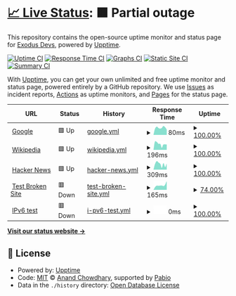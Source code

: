 # [📈 Live Status](https://ExodusDevs.github.io/exodus): <!--live status--> **🟧 Partial outage**

This repository contains the open-source uptime monitor and status page for [Exodus Devs](https://discord.com/invite/9NyEwxjd7w), powered by [Upptime](https://github.com/upptime/upptime).

[![Uptime CI](https://github.com/ExodusDevs/exodus/workflows/Uptime%20CI/badge.svg)](https://github.com/ExodusDevs/exodus/actions?query=workflow%3A%22Uptime+CI%22)
[![Response Time CI](https://github.com/ExodusDevs/exodus/workflows/Response%20Time%20CI/badge.svg)](https://github.com/ExodusDevs/exodus/actions?query=workflow%3A%22Response+Time+CI%22)
[![Graphs CI](https://github.com/ExodusDevs/exodus/workflows/Graphs%20CI/badge.svg)](https://github.com/ExodusDevs/exodus/actions?query=workflow%3A%22Graphs+CI%22)
[![Static Site CI](https://github.com/ExodusDevs/exodus/workflows/Static%20Site%20CI/badge.svg)](https://github.com/ExodusDevs/exodus/actions?query=workflow%3A%22Static+Site+CI%22)
[![Summary CI](https://github.com/ExodusDevs/exodus/workflows/Summary%20CI/badge.svg)](https://github.com/ExodusDevs/exodus/actions?query=workflow%3A%22Summary+CI%22)

With [Upptime](https://upptime.js.org), you can get your own unlimited and free uptime monitor and status page, powered entirely by a GitHub repository. We use [Issues](https://github.com/ExodusDevs/exodus/issues) as incident reports, [Actions](https://github.com/ExodusDevs/exodus/actions) as uptime monitors, and [Pages](https://ExodusDevs.github.io/exodus) for the status page.

<!--start: status pages-->
<!-- This summary is generated by Upptime (https://github.com/upptime/upptime) -->
<!-- Do not edit this manually, your changes will be overwritten -->
<!-- prettier-ignore -->
| URL | Status | History | Response Time | Uptime |
| --- | ------ | ------- | ------------- | ------ |
| <img alt="" src="https://icons.duckduckgo.com/ip3/www.google.com.ico" height="13"> [Google](https://www.google.com) | 🟩 Up | [google.yml](https://github.com/ExodusDevs/status/commits/HEAD/history/google.yml) | <details><summary><img alt="Response time graph" src="./graphs/google/response-time-week.png" height="20"> 80ms</summary><br><a href="https://ExodusDevs.github.io/status/history/google"><img alt="Response time 82" src="https://img.shields.io/endpoint?url=https%3A%2F%2Fraw.githubusercontent.com%2FExodusDevs%2Fstatus%2FHEAD%2Fapi%2Fgoogle%2Fresponse-time.json"></a><br><a href="https://ExodusDevs.github.io/status/history/google"><img alt="24-hour response time 59" src="https://img.shields.io/endpoint?url=https%3A%2F%2Fraw.githubusercontent.com%2FExodusDevs%2Fstatus%2FHEAD%2Fapi%2Fgoogle%2Fresponse-time-day.json"></a><br><a href="https://ExodusDevs.github.io/status/history/google"><img alt="7-day response time 80" src="https://img.shields.io/endpoint?url=https%3A%2F%2Fraw.githubusercontent.com%2FExodusDevs%2Fstatus%2FHEAD%2Fapi%2Fgoogle%2Fresponse-time-week.json"></a><br><a href="https://ExodusDevs.github.io/status/history/google"><img alt="30-day response time 82" src="https://img.shields.io/endpoint?url=https%3A%2F%2Fraw.githubusercontent.com%2FExodusDevs%2Fstatus%2FHEAD%2Fapi%2Fgoogle%2Fresponse-time-month.json"></a><br><a href="https://ExodusDevs.github.io/status/history/google"><img alt="1-year response time 82" src="https://img.shields.io/endpoint?url=https%3A%2F%2Fraw.githubusercontent.com%2FExodusDevs%2Fstatus%2FHEAD%2Fapi%2Fgoogle%2Fresponse-time-year.json"></a></details> | <details><summary><a href="https://ExodusDevs.github.io/status/history/google">100.00%</a></summary><a href="https://ExodusDevs.github.io/status/history/google"><img alt="All-time uptime 100.00%" src="https://img.shields.io/endpoint?url=https%3A%2F%2Fraw.githubusercontent.com%2FExodusDevs%2Fstatus%2FHEAD%2Fapi%2Fgoogle%2Fuptime.json"></a><br><a href="https://ExodusDevs.github.io/status/history/google"><img alt="24-hour uptime 100.00%" src="https://img.shields.io/endpoint?url=https%3A%2F%2Fraw.githubusercontent.com%2FExodusDevs%2Fstatus%2FHEAD%2Fapi%2Fgoogle%2Fuptime-day.json"></a><br><a href="https://ExodusDevs.github.io/status/history/google"><img alt="7-day uptime 100.00%" src="https://img.shields.io/endpoint?url=https%3A%2F%2Fraw.githubusercontent.com%2FExodusDevs%2Fstatus%2FHEAD%2Fapi%2Fgoogle%2Fuptime-week.json"></a><br><a href="https://ExodusDevs.github.io/status/history/google"><img alt="30-day uptime 100.00%" src="https://img.shields.io/endpoint?url=https%3A%2F%2Fraw.githubusercontent.com%2FExodusDevs%2Fstatus%2FHEAD%2Fapi%2Fgoogle%2Fuptime-month.json"></a><br><a href="https://ExodusDevs.github.io/status/history/google"><img alt="1-year uptime 100.00%" src="https://img.shields.io/endpoint?url=https%3A%2F%2Fraw.githubusercontent.com%2FExodusDevs%2Fstatus%2FHEAD%2Fapi%2Fgoogle%2Fuptime-year.json"></a></details>
| <img alt="" src="https://icons.duckduckgo.com/ip3/en.wikipedia.org.ico" height="13"> [Wikipedia](https://en.wikipedia.org) | 🟩 Up | [wikipedia.yml](https://github.com/ExodusDevs/status/commits/HEAD/history/wikipedia.yml) | <details><summary><img alt="Response time graph" src="./graphs/wikipedia/response-time-week.png" height="20"> 196ms</summary><br><a href="https://ExodusDevs.github.io/status/history/wikipedia"><img alt="Response time 195" src="https://img.shields.io/endpoint?url=https%3A%2F%2Fraw.githubusercontent.com%2FExodusDevs%2Fstatus%2FHEAD%2Fapi%2Fwikipedia%2Fresponse-time.json"></a><br><a href="https://ExodusDevs.github.io/status/history/wikipedia"><img alt="24-hour response time 179" src="https://img.shields.io/endpoint?url=https%3A%2F%2Fraw.githubusercontent.com%2FExodusDevs%2Fstatus%2FHEAD%2Fapi%2Fwikipedia%2Fresponse-time-day.json"></a><br><a href="https://ExodusDevs.github.io/status/history/wikipedia"><img alt="7-day response time 196" src="https://img.shields.io/endpoint?url=https%3A%2F%2Fraw.githubusercontent.com%2FExodusDevs%2Fstatus%2FHEAD%2Fapi%2Fwikipedia%2Fresponse-time-week.json"></a><br><a href="https://ExodusDevs.github.io/status/history/wikipedia"><img alt="30-day response time 195" src="https://img.shields.io/endpoint?url=https%3A%2F%2Fraw.githubusercontent.com%2FExodusDevs%2Fstatus%2FHEAD%2Fapi%2Fwikipedia%2Fresponse-time-month.json"></a><br><a href="https://ExodusDevs.github.io/status/history/wikipedia"><img alt="1-year response time 195" src="https://img.shields.io/endpoint?url=https%3A%2F%2Fraw.githubusercontent.com%2FExodusDevs%2Fstatus%2FHEAD%2Fapi%2Fwikipedia%2Fresponse-time-year.json"></a></details> | <details><summary><a href="https://ExodusDevs.github.io/status/history/wikipedia">100.00%</a></summary><a href="https://ExodusDevs.github.io/status/history/wikipedia"><img alt="All-time uptime 100.00%" src="https://img.shields.io/endpoint?url=https%3A%2F%2Fraw.githubusercontent.com%2FExodusDevs%2Fstatus%2FHEAD%2Fapi%2Fwikipedia%2Fuptime.json"></a><br><a href="https://ExodusDevs.github.io/status/history/wikipedia"><img alt="24-hour uptime 100.00%" src="https://img.shields.io/endpoint?url=https%3A%2F%2Fraw.githubusercontent.com%2FExodusDevs%2Fstatus%2FHEAD%2Fapi%2Fwikipedia%2Fuptime-day.json"></a><br><a href="https://ExodusDevs.github.io/status/history/wikipedia"><img alt="7-day uptime 100.00%" src="https://img.shields.io/endpoint?url=https%3A%2F%2Fraw.githubusercontent.com%2FExodusDevs%2Fstatus%2FHEAD%2Fapi%2Fwikipedia%2Fuptime-week.json"></a><br><a href="https://ExodusDevs.github.io/status/history/wikipedia"><img alt="30-day uptime 100.00%" src="https://img.shields.io/endpoint?url=https%3A%2F%2Fraw.githubusercontent.com%2FExodusDevs%2Fstatus%2FHEAD%2Fapi%2Fwikipedia%2Fuptime-month.json"></a><br><a href="https://ExodusDevs.github.io/status/history/wikipedia"><img alt="1-year uptime 100.00%" src="https://img.shields.io/endpoint?url=https%3A%2F%2Fraw.githubusercontent.com%2FExodusDevs%2Fstatus%2FHEAD%2Fapi%2Fwikipedia%2Fuptime-year.json"></a></details>
| <img alt="" src="https://icons.duckduckgo.com/ip3/news.ycombinator.com.ico" height="13"> [Hacker News](https://news.ycombinator.com) | 🟩 Up | [hacker-news.yml](https://github.com/ExodusDevs/status/commits/HEAD/history/hacker-news.yml) | <details><summary><img alt="Response time graph" src="./graphs/hacker-news/response-time-week.png" height="20"> 309ms</summary><br><a href="https://ExodusDevs.github.io/status/history/hacker-news"><img alt="Response time 304" src="https://img.shields.io/endpoint?url=https%3A%2F%2Fraw.githubusercontent.com%2FExodusDevs%2Fstatus%2FHEAD%2Fapi%2Fhacker-news%2Fresponse-time.json"></a><br><a href="https://ExodusDevs.github.io/status/history/hacker-news"><img alt="24-hour response time 331" src="https://img.shields.io/endpoint?url=https%3A%2F%2Fraw.githubusercontent.com%2FExodusDevs%2Fstatus%2FHEAD%2Fapi%2Fhacker-news%2Fresponse-time-day.json"></a><br><a href="https://ExodusDevs.github.io/status/history/hacker-news"><img alt="7-day response time 309" src="https://img.shields.io/endpoint?url=https%3A%2F%2Fraw.githubusercontent.com%2FExodusDevs%2Fstatus%2FHEAD%2Fapi%2Fhacker-news%2Fresponse-time-week.json"></a><br><a href="https://ExodusDevs.github.io/status/history/hacker-news"><img alt="30-day response time 304" src="https://img.shields.io/endpoint?url=https%3A%2F%2Fraw.githubusercontent.com%2FExodusDevs%2Fstatus%2FHEAD%2Fapi%2Fhacker-news%2Fresponse-time-month.json"></a><br><a href="https://ExodusDevs.github.io/status/history/hacker-news"><img alt="1-year response time 304" src="https://img.shields.io/endpoint?url=https%3A%2F%2Fraw.githubusercontent.com%2FExodusDevs%2Fstatus%2FHEAD%2Fapi%2Fhacker-news%2Fresponse-time-year.json"></a></details> | <details><summary><a href="https://ExodusDevs.github.io/status/history/hacker-news">100.00%</a></summary><a href="https://ExodusDevs.github.io/status/history/hacker-news"><img alt="All-time uptime 100.00%" src="https://img.shields.io/endpoint?url=https%3A%2F%2Fraw.githubusercontent.com%2FExodusDevs%2Fstatus%2FHEAD%2Fapi%2Fhacker-news%2Fuptime.json"></a><br><a href="https://ExodusDevs.github.io/status/history/hacker-news"><img alt="24-hour uptime 100.00%" src="https://img.shields.io/endpoint?url=https%3A%2F%2Fraw.githubusercontent.com%2FExodusDevs%2Fstatus%2FHEAD%2Fapi%2Fhacker-news%2Fuptime-day.json"></a><br><a href="https://ExodusDevs.github.io/status/history/hacker-news"><img alt="7-day uptime 100.00%" src="https://img.shields.io/endpoint?url=https%3A%2F%2Fraw.githubusercontent.com%2FExodusDevs%2Fstatus%2FHEAD%2Fapi%2Fhacker-news%2Fuptime-week.json"></a><br><a href="https://ExodusDevs.github.io/status/history/hacker-news"><img alt="30-day uptime 100.00%" src="https://img.shields.io/endpoint?url=https%3A%2F%2Fraw.githubusercontent.com%2FExodusDevs%2Fstatus%2FHEAD%2Fapi%2Fhacker-news%2Fuptime-month.json"></a><br><a href="https://ExodusDevs.github.io/status/history/hacker-news"><img alt="1-year uptime 100.00%" src="https://img.shields.io/endpoint?url=https%3A%2F%2Fraw.githubusercontent.com%2FExodusDevs%2Fstatus%2FHEAD%2Fapi%2Fhacker-news%2Fuptime-year.json"></a></details>
| <img alt="" src="https://icons.duckduckgo.com/ip3/62.72.0.225.ico" height="13"> [Test Broken Site](http://62.72.0.225) | 🟥 Down | [test-broken-site.yml](https://github.com/ExodusDevs/status/commits/HEAD/history/test-broken-site.yml) | <details><summary><img alt="Response time graph" src="./graphs/test-broken-site/response-time-week.png" height="20"> 165ms</summary><br><a href="https://ExodusDevs.github.io/status/history/test-broken-site"><img alt="Response time 165" src="https://img.shields.io/endpoint?url=https%3A%2F%2Fraw.githubusercontent.com%2FExodusDevs%2Fstatus%2FHEAD%2Fapi%2Ftest-broken-site%2Fresponse-time.json"></a><br><a href="https://ExodusDevs.github.io/status/history/test-broken-site"><img alt="24-hour response time 174" src="https://img.shields.io/endpoint?url=https%3A%2F%2Fraw.githubusercontent.com%2FExodusDevs%2Fstatus%2FHEAD%2Fapi%2Ftest-broken-site%2Fresponse-time-day.json"></a><br><a href="https://ExodusDevs.github.io/status/history/test-broken-site"><img alt="7-day response time 165" src="https://img.shields.io/endpoint?url=https%3A%2F%2Fraw.githubusercontent.com%2FExodusDevs%2Fstatus%2FHEAD%2Fapi%2Ftest-broken-site%2Fresponse-time-week.json"></a><br><a href="https://ExodusDevs.github.io/status/history/test-broken-site"><img alt="30-day response time 165" src="https://img.shields.io/endpoint?url=https%3A%2F%2Fraw.githubusercontent.com%2FExodusDevs%2Fstatus%2FHEAD%2Fapi%2Ftest-broken-site%2Fresponse-time-month.json"></a><br><a href="https://ExodusDevs.github.io/status/history/test-broken-site"><img alt="1-year response time 165" src="https://img.shields.io/endpoint?url=https%3A%2F%2Fraw.githubusercontent.com%2FExodusDevs%2Fstatus%2FHEAD%2Fapi%2Ftest-broken-site%2Fresponse-time-year.json"></a></details> | <details><summary><a href="https://ExodusDevs.github.io/status/history/test-broken-site">74.00%</a></summary><a href="https://ExodusDevs.github.io/status/history/test-broken-site"><img alt="All-time uptime 99.82%" src="https://img.shields.io/endpoint?url=https%3A%2F%2Fraw.githubusercontent.com%2FExodusDevs%2Fstatus%2FHEAD%2Fapi%2Ftest-broken-site%2Fuptime.json"></a><br><a href="https://ExodusDevs.github.io/status/history/test-broken-site"><img alt="24-hour uptime 14.48%" src="https://img.shields.io/endpoint?url=https%3A%2F%2Fraw.githubusercontent.com%2FExodusDevs%2Fstatus%2FHEAD%2Fapi%2Ftest-broken-site%2Fuptime-day.json"></a><br><a href="https://ExodusDevs.github.io/status/history/test-broken-site"><img alt="7-day uptime 74.00%" src="https://img.shields.io/endpoint?url=https%3A%2F%2Fraw.githubusercontent.com%2FExodusDevs%2Fstatus%2FHEAD%2Fapi%2Ftest-broken-site%2Fuptime-week.json"></a><br><a href="https://ExodusDevs.github.io/status/history/test-broken-site"><img alt="30-day uptime 94.02%" src="https://img.shields.io/endpoint?url=https%3A%2F%2Fraw.githubusercontent.com%2FExodusDevs%2Fstatus%2FHEAD%2Fapi%2Ftest-broken-site%2Fuptime-month.json"></a><br><a href="https://ExodusDevs.github.io/status/history/test-broken-site"><img alt="1-year uptime 99.50%" src="https://img.shields.io/endpoint?url=https%3A%2F%2Fraw.githubusercontent.com%2FExodusDevs%2Fstatus%2FHEAD%2Fapi%2Ftest-broken-site%2Fuptime-year.json"></a></details>
| <img alt="" src="https://icons.duckduckgo.com/ip3/null.ico" height="13"> [IPv6 test](forwardemail.net) | 🟥 Down | [i-pv6-test.yml](https://github.com/ExodusDevs/status/commits/HEAD/history/i-pv6-test.yml) | <details><summary><img alt="Response time graph" src="./graphs/i-pv6-test/response-time-week.png" height="20"> 0ms</summary><br><a href="https://ExodusDevs.github.io/status/history/i-pv6-test"><img alt="Response time 0" src="https://img.shields.io/endpoint?url=https%3A%2F%2Fraw.githubusercontent.com%2FExodusDevs%2Fstatus%2FHEAD%2Fapi%2Fi-pv6-test%2Fresponse-time.json"></a><br><a href="https://ExodusDevs.github.io/status/history/i-pv6-test"><img alt="24-hour response time 0" src="https://img.shields.io/endpoint?url=https%3A%2F%2Fraw.githubusercontent.com%2FExodusDevs%2Fstatus%2FHEAD%2Fapi%2Fi-pv6-test%2Fresponse-time-day.json"></a><br><a href="https://ExodusDevs.github.io/status/history/i-pv6-test"><img alt="7-day response time 0" src="https://img.shields.io/endpoint?url=https%3A%2F%2Fraw.githubusercontent.com%2FExodusDevs%2Fstatus%2FHEAD%2Fapi%2Fi-pv6-test%2Fresponse-time-week.json"></a><br><a href="https://ExodusDevs.github.io/status/history/i-pv6-test"><img alt="30-day response time 0" src="https://img.shields.io/endpoint?url=https%3A%2F%2Fraw.githubusercontent.com%2FExodusDevs%2Fstatus%2FHEAD%2Fapi%2Fi-pv6-test%2Fresponse-time-month.json"></a><br><a href="https://ExodusDevs.github.io/status/history/i-pv6-test"><img alt="1-year response time 0" src="https://img.shields.io/endpoint?url=https%3A%2F%2Fraw.githubusercontent.com%2FExodusDevs%2Fstatus%2FHEAD%2Fapi%2Fi-pv6-test%2Fresponse-time-year.json"></a></details> | <details><summary><a href="https://ExodusDevs.github.io/status/history/i-pv6-test">100.00%</a></summary><a href="https://ExodusDevs.github.io/status/history/i-pv6-test"><img alt="All-time uptime 100.00%" src="https://img.shields.io/endpoint?url=https%3A%2F%2Fraw.githubusercontent.com%2FExodusDevs%2Fstatus%2FHEAD%2Fapi%2Fi-pv6-test%2Fuptime.json"></a><br><a href="https://ExodusDevs.github.io/status/history/i-pv6-test"><img alt="24-hour uptime 100.00%" src="https://img.shields.io/endpoint?url=https%3A%2F%2Fraw.githubusercontent.com%2FExodusDevs%2Fstatus%2FHEAD%2Fapi%2Fi-pv6-test%2Fuptime-day.json"></a><br><a href="https://ExodusDevs.github.io/status/history/i-pv6-test"><img alt="7-day uptime 100.00%" src="https://img.shields.io/endpoint?url=https%3A%2F%2Fraw.githubusercontent.com%2FExodusDevs%2Fstatus%2FHEAD%2Fapi%2Fi-pv6-test%2Fuptime-week.json"></a><br><a href="https://ExodusDevs.github.io/status/history/i-pv6-test"><img alt="30-day uptime 100.00%" src="https://img.shields.io/endpoint?url=https%3A%2F%2Fraw.githubusercontent.com%2FExodusDevs%2Fstatus%2FHEAD%2Fapi%2Fi-pv6-test%2Fuptime-month.json"></a><br><a href="https://ExodusDevs.github.io/status/history/i-pv6-test"><img alt="1-year uptime 100.00%" src="https://img.shields.io/endpoint?url=https%3A%2F%2Fraw.githubusercontent.com%2FExodusDevs%2Fstatus%2FHEAD%2Fapi%2Fi-pv6-test%2Fuptime-year.json"></a></details>

<!--end: status pages-->

[**Visit our status website →**](https://ExodusDevs.github.io/exodus)

## 📄 License

- Powered by: [Upptime](https://github.com/upptime/upptime)
- Code: [MIT](./LICENSE) © [Anand Chowdhary](https://anandchowdhary.com), supported by [Pabio](https://pabio.com)
- Data in the `./history` directory: [Open Database License](https://opendatacommons.org/licenses/odbl/1-0/)
